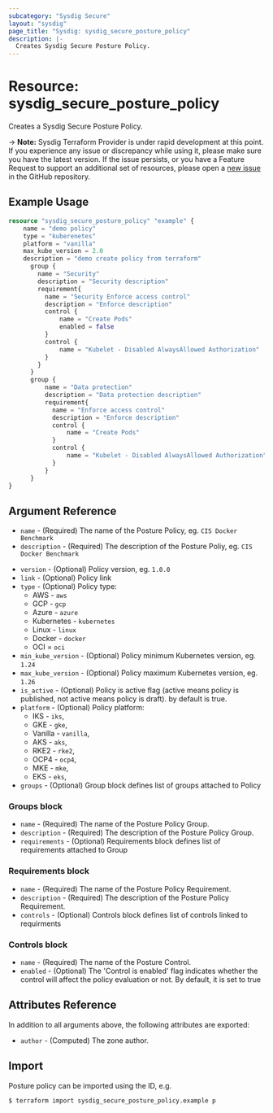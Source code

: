 ```yaml
---
subcategory: "Sysdig Secure"
layout: "sysdig"
page_title: "Sysdig: sysdig_secure_posture_policy"
description: |-
  Creates Sysdig Secure Posture Policy.
---
```


# Resource: sysdig_secure_posture_policy

Creates a Sysdig Secure Posture Policy.

-> **Note:** Sysdig Terraform Provider is under rapid development at this point. If you experience any issue or discrepancy while using it, please make sure you have the latest version. If the issue persists, or you have a Feature Request to support an additional set of resources, please open a [new issue](https://github.com/sysdiglabs/terraform-provider-sysdig/issues/new) in the GitHub repository.

## Example Usage

```terraform
resource "sysdig_secure_posture_policy" "example" {
    name = "demo policy"
    type = "kuberenetes"
    platform = "vanilla"
    max_kube_version = 2.0
    description = "demo create policy from terraform"
      group {
        name = "Security"
        description = "Security description"
        requirement{
          name = "Security Enforce access control"
          description = "Enforce description"
          control {
              name = "Create Pods"
              enabled = false
          }
          control {
              name = "Kubelet - Disabled AlwaysAllowed Authorization"
          }
        }
      }
      group {
          name = "Data protection"
          description = "Data protection description"
          requirement{
            name = "Enforce access control"
            description = "Enforce description"
            control {
                name = "Create Pods"
            }
            control {
                name = "Kubelet - Disabled AlwaysAllowed Authorization"
            }
          }     
      }
}
```

## Argument Reference

- `name` - (Required) The name of the Posture Policy, eg. `CIS Docker Benchmark`
- `description` - (Required) The description of the Posture Poliy,  eg. `CIS Docker Benchmark`
* `version` - (Optional) Policy version, eg. `1.0.0`
* `link` -  (Optional) Policy link
* `type` -  (Optional) Policy type:
  - AWS - `aws`
  - GCP - `gcp`
  - Azure - `azure`
  - Kubernetes - `kubernetes`
  - Linux - `linux`
  - Docker - `docker`
  - OCI = `oci`
* `min_kube_version` -  (Optional) Policy minimum Kubernetes version, eg. `1.24`
* `max_kube_version` -  (Optional) Policy maximum Kubernetes version, eg. `1.26`
* `is_active` -  (Optional) Policy is active flag (active means policy is published, not active means policy is draft). by default is true.
* `platform` - (Optional) Policy platform: 
    - IKS -     `iks`,
    - GKE -     `gke`,
    - Vanilla -  `vanilla`,
    - AKS -     `aks`,
    - RKE2 -     `rke2`,
    - OCP4  -     `ocp4`,
    - MKE  -      `mke`,
    - EKS  -     `eks`,
* `groups` - (Optional) Group block defines list of groups attached to Policy

### Groups block
- `name` - (Required) The name of the Posture Policy Group.
- `description` - (Required) The description of the Posture Policy Group.
- `requirements` -  (Optional) Requirements block defines list of requirements attached to Group

### Requirements block
- `name` - (Required) The name of the Posture Policy Requirement.
- `description` - (Required) The description of the Posture Policy Requirement.
- `controls` -  (Optional) Controls block defines list of controls linked to requirments

### Controls block
- `name` - (Required) The name of the Posture Control.
- `enabled` - (Optional) The 'Control is enabled' flag indicates whether the control will affect the policy evaluation or not. By default, it is set to true

## Attributes Reference

In addition to all arguments above, the following attributes are exported:

- `author` - (Computed) The zone author.

## Import

Posture policy can be imported using the ID, e.g.

```
$ terraform import sysdig_secure_posture_policy.example p
```
